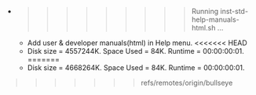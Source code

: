* >>>>>>>>> Running inst-std-help-manuals-html.sh ...
  * Add user & developer manuals(html) in Help menu.
<<<<<<< HEAD
  * Disk size = 4557244K. Space Used = 84K. Runtime = 00:00:00:01.
=======
  * Disk size = 4668264K. Space Used = 84K. Runtime = 00:00:00:01.
>>>>>>> refs/remotes/origin/bullseye
